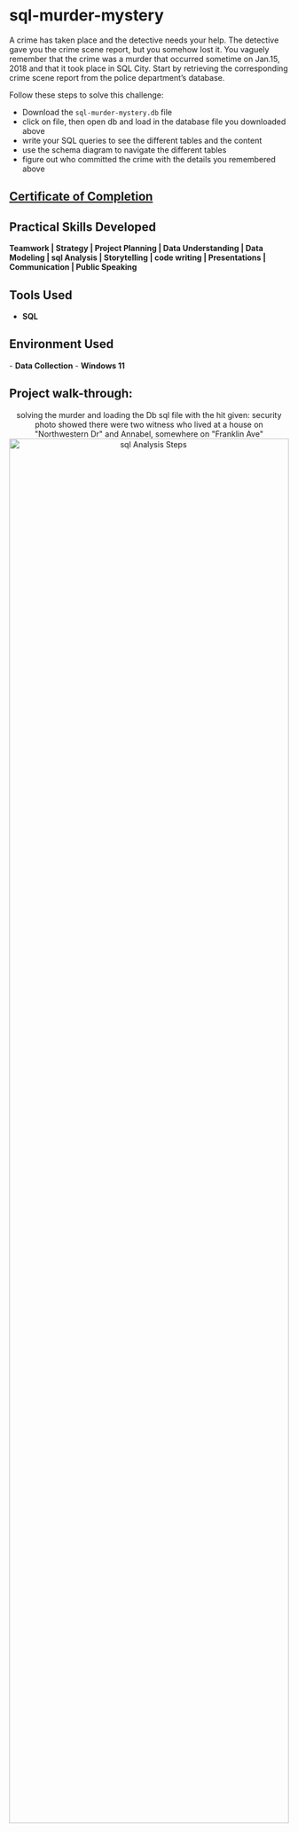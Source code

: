 # sql-murder-mystery

A crime has taken place and the detective needs your help. The detective gave you the crime scene report, but you somehow lost it. You vaguely remember that the crime was a murder that occurred sometime on Jan.15, 2018 and that it took place in SQL City. Start by retrieving the corresponding crime scene report from the police department’s database.

Follow these steps to solve this challenge:
- Download the `sql-murder-mystery.db` file 
- click on file, then open db and load in the database file you downloaded above
- write your SQL queries to see the different tables and the content
- use the schema diagram to navigate the different tables
- figure out who committed the crime with the details you remembered above

#### [<h2>Certificate of Completion</h2>](https://forage-uploads-prod.s3.amazonaws.com/completion-certificates/Accenture%20North%20America/hzmoNKtzvAzXsEqx8_Accenture%20North%20America_pu8TfLfGd9fZo75DR_1683623970640_completion_certificate.pdf)

<h2>Practical Skills Developed</h2>

<b> Teamwork | Strategy | Project Planning | Data Understanding | Data Modeling | sql Analysis | Storytelling | code writing | Presentations | Communication | Public Speaking </b> 

<h2>Tools Used</h2>

- <b> SQL </b>


<h2>Environment Used </h2>
- <b>Data Collection</b> 
- <b>Windows 11</b>

<h2>Project walk-through:</h2>

<p align="center">
solving the murder and loading the Db sql file with the hit given:
security photo showed there were two witness who lived at a house on "Northwestern Dr" and Annabel, somewhere on "Franklin Ave"<br/>
<img src="https://i.imgur.com/krgejJ8.png" height="80%" width="100%" alt="sql Analysis Steps"/>
<br />
<br />
Analyse and find the the two witness . <br/>

  <img src="https://i.imgur.com/ybtekSy.png" height="80%" width="80%" alt="sql analysis steps"/>
  <img src="https://i.imgur.com/GTCJFBi.png" height="80%" width="80%" alt="sql analysis steps"/>
<br />
<br />
 Getting the witness interview for analysis : <br/>
<img src="https://i.imgur.com/i1XJepW.png" height="80%" width="80%" alt="sql analysis steps"/>
<br />
<br />
Analyse witness interview and finding the killer.:  <br/>
<img src="https://i.imgur.com/CnhsXR8.png" height="80%" width="80%" alt="sql analysis steps"/>
<img src="https://i.imgur.com/rmBh8GQ.png" height="80%" width="80%" alt="sql analysis steps"/>
<br />
<br />
finding the killer through analysis.:  <br/>
<img src="https://i.imgur.com/kRsbunt.png" height="80%" width="80%" alt="sql analysis steps"/>
<img src="https://i.imgur.com/xfMnKJT.png" height="80%" width="80%" alt="sql analysis steps"/>
<br />
<br />
Result collected through Insights analysis drawn from the cleaned data was used to find the killer through sql anaysis.:  <br/>
<img src="https://i.imgur.com/LN6oL8k.png" height="80%" width="80%" alt="sql analysis steps"/>
<img src="https://i.imgur.com/RCia3rE.png" height="80%" width="80%" alt="sql analysis steps"/>
<br />

<!--
 ```diff
- text in red
+ text in green
! text in orange
# text in gray
@@ text in purple (and bold)@@
```
--!>

